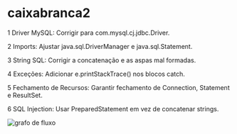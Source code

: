 # caixabranca2
1 Driver MySQL: Corrigir para com.mysql.cj.jdbc.Driver.

2 Imports: Ajustar java.sql.DriverManager e java.sql.Statement.

3 String SQL: Corrigir a concatenação e as aspas mal formadas.

4 Exceções: Adicionar e.printStackTrace() nos blocos catch.

5 Fechamento de Recursos: Garantir fechamento de Connection, Statement e ResultSet.

6 SQL Injection: Usar PreparedStatement em vez de concatenar strings.

 ![grafo de fluxo](https://github.com/user-attachments/assets/4a9cc7e7-7cab-4cca-b905-9a1bed020baa)
